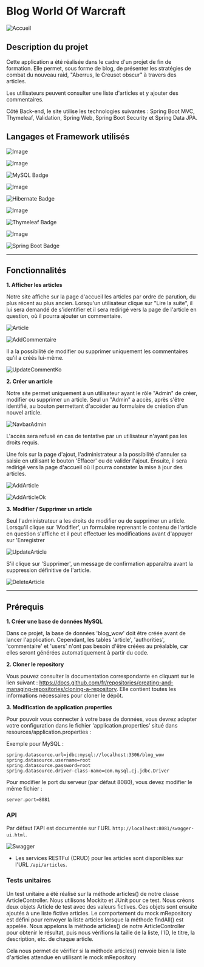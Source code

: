 # Blog World Of Warcraft

![Accueil](https://zupimages.net/up/23/24/6piv.png)

## Description du projet 

Cette application a été réalisée dans le cadre d'un projet de fin de formation. 
Elle permet, sous forme de blog, de présenter les stratégies de combat du nouveau raid, 
"Aberrus, le Creuset obscur" à travers des articles.

Les utilisateurs peuvent consulter une liste d'articles et y ajouter des commentaires.

Côté Back-end, le site utilise les technologies suivantes : Spring Boot MVC,
Thymeleaf, Validation, Spring Web, Spring Boot Security et Spring Data JPA.

## Langages et Framework utilisés

![Image](https://img.shields.io/badge/Java-ED8B00?style=for-the-badge&logo=openjdk&logoColor=white)

![Image](https://img.shields.io/badge/CSS3-1572B6?style=for-the-badge&logo=css3&logoColor=white)


![MySQL Badge](https://img.shields.io/badge/MySQL-4479A1?logo=mysql&logoColor=fff&style=for-the-badge)

![Image](https://img.shields.io/badge/HTML5-E34F26?style=for-the-badge&logo=html5&logoColor=white)

![Hibernate Badge](https://img.shields.io/badge/Hibernate-59666C?logo=hibernate&logoColor=fff&style=for-the-badge)

![Image](https://img.shields.io/badge/Bootstrap-563D7C?style=for-the-badge&logo=bootstrap&logoColor=white)


![Thymeleaf Badge](https://img.shields.io/badge/Thymeleaf-005F0F?logo=thymeleaf&logoColor=fff&style=for-the-badge)

![Image](https://img.shields.io/badge/JavaScript-323330?style=for-the-badge&logo=javascript&logoColor=F7DF1E)

![Spring Boot Badge](https://img.shields.io/badge/Spring%20Boot-6DB33F?logo=springboot&logoColor=fff&style=for-the-badge)

--------

## Fonctionnalités

**1. Afficher les articles**

Notre site affiche sur la page d'accueil les articles par ordre de parution, du plus récent au plus ancien.
Lorsqu'un utilisateur clique sur "Lire la suite", il lui sera demandé de s'identifier et il sera redirigé vers la page de l'article en question, où il pourra ajouter un commentaire.

![Article](https://zupimages.net/up/23/24/tjva.png)

![AddCommentaire](https://zupimages.net/up/23/24/ewnp.png)

Il a la possibilité de modifier ou supprimer uniquement les commentaires qu'il a créés lui-même.

![UpdateCommentKo](https://zupimages.net/up/23/24/dqy7.png)

**2. Créer un article**

Notre site permet uniquement à un utilisateur ayant le rôle "Admin" de créer, modifier ou supprimer un article. 
Seul un "Admin" a accès, après s'être identifié, au bouton permettant d'accéder au formulaire de création d'un nouvel article. 

![NavbarAdmin](https://zupimages.net/up/23/24/h7eg.png)

L'accès sera refusé en cas de tentative par un utilisateur n'ayant pas les droits requis.

Une fois sur la page d'ajout, l'administrateur a la possibilité d'annuler sa saisie en utilisant le bouton 'Effacer' ou de valider l'ajout. 
Ensuite, il sera redirigé vers la page d'accueil où il pourra constater la mise à jour des articles.

![AddArticle](https://zupimages.net/up/23/24/6egv.png)

![AddArticleOk](https://zupimages.net/up/23/24/q6r8.png)

**3. Modifier / Supprimer un article**

Seul l'administrateur a les droits de modifier ou de supprimer un article. 
Lorsqu'il clique sur 'Modifier', un formulaire reprenant le contenu de l'article en question s'affiche et il peut effectuer les modifications avant d'appuyer sur 'Enregistrer

![UpdateArticle](https://zupimages.net/up/23/24/x2fo.png)

S'il clique sur 'Supprimer', un message de confirmation apparaîtra avant la suppression définitive de l'article.

![DeleteArticle](https://zupimages.net/up/23/24/kbyu.png)

------

## Prérequis

**1. Créer une base de données MySQL**

Dans ce projet, la base de données 'blog_wow' doit être créée avant de lancer l'application. 
Cependant, les tables 'article', 'authorities', 'commentaire' et 'users' n'ont pas besoin d'être créées au préalable, car elles seront générées automatiquement à partir du code.

**2. Cloner le repository**

Vous pouvez consulter la documentation correspondante en cliquant sur le lien suivant : 
https://docs.github.com/fr/repositories/creating-and-managing-repositories/cloning-a-repository. 
Elle contient toutes les informations nécessaires pour cloner le dépôt.

**3. Modification de application.properties**

Pour pouvoir vous connecter à votre base de données, 
vous devrez adapter votre configuration dans le fichier 'application.properties' situé dans resources/application.properties :

Exemple pour MySQL :
```properties
spring.datasource.url=jdbc:mysql://localhost:3306/blog_wow
spring.datasource.username=root
spring.datasource.password=root
spring.datasource.driver-class-name=com.mysql.cj.jdbc.Driver
```

Pour modifier le port du serveur (par défaut 8080), vous devez modifier le même fichier :
```properties
server.port=8081
```

### API

Par défaut l'API est documentée sur l'URL `http://localhost:8081/swagger-ui.html`.

![Swagger](https://zupimages.net/up/23/24/ksmo.png)

- Les services RESTFul (CRUD) pour les articles sont disponibles sur l'URL
  `/api/articles`.

### Tests unitaires

Un test unitaire a été réalisé sur la méthode articles() de notre classe ArticleController. 
Nous utilisons Mockito et JUnit pour ce test. 
Nous créons deux objets Article de test avec des valeurs fictives. 
Ces objets sont ensuite ajoutés à une liste fictive articles. 
Le comportement du mock mRepository est défini pour renvoyer la liste articles lorsque la méthode findAll() est appelée. 
Nous appelons la méthode articles() de notre ArticleController pour obtenir le résultat, puis nous vérifions la taille de la liste, l'ID, le titre, la description, etc. de chaque article.

Cela nous permet de vérifier si la méthode articles() renvoie bien la liste d'articles attendue en utilisant le mock mRepository
